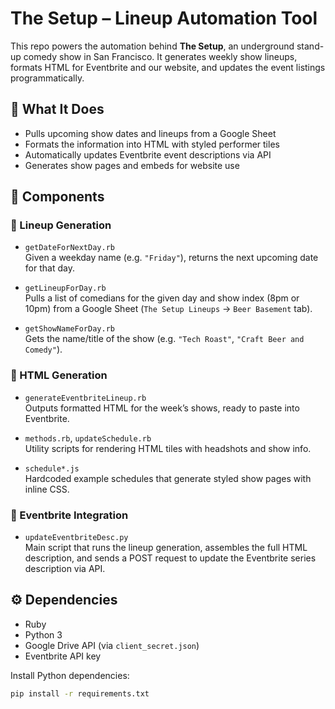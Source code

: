 # The Setup – Lineup Automation Tool

This repo powers the automation behind **The Setup**, an underground stand-up comedy show in San Francisco. It generates weekly show lineups, formats HTML for Eventbrite and our website, and updates the event listings programmatically.

## 🚀 What It Does

- Pulls upcoming show dates and lineups from a Google Sheet
- Formats the information into HTML with styled performer tiles
- Automatically updates Eventbrite event descriptions via API
- Generates show pages and embeds for website use

## 🧱 Components

### 🔹 Lineup Generation

- `getDateForNextDay.rb`  
  Given a weekday name (e.g. `"Friday"`), returns the next upcoming date for that day.

- `getLineupForDay.rb`  
  Pulls a list of comedians for the given day and show index (8pm or 10pm) from a Google Sheet (`The Setup Lineups` → `Beer Basement` tab).

- `getShowNameForDay.rb`  
  Gets the name/title of the show (e.g. `"Tech Roast"`, `"Craft Beer and Comedy"`).

### 🔹 HTML Generation

- `generateEventbriteLineup.rb`  
  Outputs formatted HTML for the week’s shows, ready to paste into Eventbrite.

- `methods.rb`, `updateSchedule.rb`  
  Utility scripts for rendering HTML tiles with headshots and show info.

- `schedule*.js`  
  Hardcoded example schedules that generate styled show pages with inline CSS.

### 🔹 Eventbrite Integration

- `updateEventbriteDesc.py`  
  Main script that runs the lineup generation, assembles the full HTML description, and sends a POST request to update the Eventbrite series description via API.

## ⚙️ Dependencies

- Ruby
- Python 3
- Google Drive API (via `client_secret.json`)
- Eventbrite API key

Install Python dependencies:
```bash
pip install -r requirements.txt

